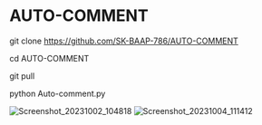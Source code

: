 # AUTO-COMMENT



git clone https://github.com/SK-BAAP-786/AUTO-COMMENT

cd AUTO-COMMENT

git pull

python Auto-comment.py




![Screenshot_20231002_104818](https://github.com/SK-BAAP-786/AUTO-COMMENT/assets/111557947/cdfa5edc-fb0e-4b1d-9d27-a8d2909371b3)
![Screenshot_20231004_111412](https://github.com/SK-BAAP-786/AUTO-COMMENT/assets/111557947/5e8b4ded-7182-42eb-ae97-5b3a5c19b600)




